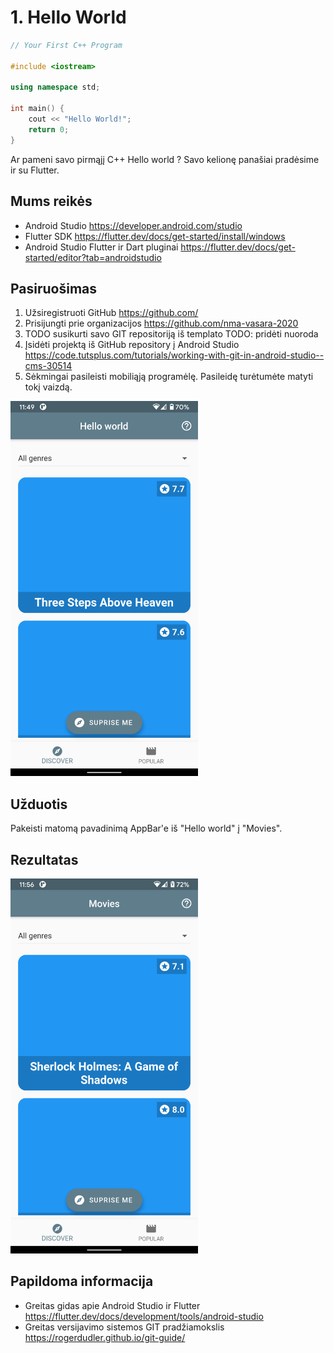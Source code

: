 # 1. Hello World
```c++
// Your First C++ Program

#include <iostream>

using namespace std;

int main() {
    cout << "Hello World!";
    return 0;
}
```
Ar pameni savo pirmąjį C++ Hello world ? Savo kelionę panašiai pradėsime ir su Flutter. 

## Mums reikės
- Android Studio https://developer.android.com/studio
- Flutter SDK https://flutter.dev/docs/get-started/install/windows
- Android Studio Flutter ir Dart pluginai https://flutter.dev/docs/get-started/editor?tab=androidstudio

## Pasiruošimas
1. Užsiregistruoti GitHub https://github.com/
1. Prisijungti prie organizacijos https://github.com/nma-vasara-2020
1. TODO susikurti savo GIT repositoriją iš templato TODO: pridėti nuoroda
1. Įsidėti projektą iš GitHub repository į Android Studio https://code.tutsplus.com/tutorials/working-with-git-in-android-studio--cms-30514
1. Sėkmingai pasileisti mobiliąją programėlę. Pasileidę turėtumėte matyti tokį vaizdą.

<img src="https://raw.githubusercontent.com/nma-vasara-2020/uzduotys/master/uzduotys/screenshots/1-application-just-started.png" width="300">

## Užduotis
Pakeisti matomą pavadinimą AppBar'e iš "Hello world" į "Movies". 

## Rezultatas
<img src="https://raw.githubusercontent.com/nma-vasara-2020/uzduotys/master/uzduotys/screenshots/1-hello-world-completed.png" width="300">

## Papildoma informacija
- Greitas gidas apie Android Studio ir Flutter https://flutter.dev/docs/development/tools/android-studio
- Greitas versijavimo sistemos GIT pradžiamokslis https://rogerdudler.github.io/git-guide/
